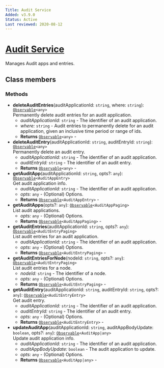 ```yaml
---
Title: Audit Service
Added: v3.9.0
Status: Active
Last reviewed: 2020-08-12
---
```


# [Audit Service](../../../lib/content-services/src/lib/audit/audit.service.ts "Defined in audit.service.ts")

Manages Audit apps and entries.

## Class members

### Methods

-   **deleteAuditEntries**(auditApplicationId: `string`, where: `string`): [`Observable`](http://reactivex.io/documentation/observable.html)`<any>`<br/>
    Permanently delete audit entries for an audit application.
    -   _auditApplicationId:_ `string`  - The identifier of an audit application.
    -   _where:_ `string`  - Audit entries to permanently delete for an audit application, given an inclusive time period or range of ids.
    -   **Returns** [`Observable`](http://reactivex.io/documentation/observable.html)`<any>` - 
-   **deleteAuditEntry**(auditApplicationId: `string`, auditEntryId: `string`): [`Observable`](http://reactivex.io/documentation/observable.html)`<any>`<br/>
    Permanently delete an audit entry.
    -   _auditApplicationId:_ `string`  - The identifier of an audit application.
    -   _auditEntryId:_ `string`  - The identifier of an audit entry.
    -   **Returns** [`Observable`](http://reactivex.io/documentation/observable.html)`<any>` - 
-   **getAuditApp**(auditApplicationId: `string`, opts?: `any`): [`Observable`](http://reactivex.io/documentation/observable.html)`<AuditAppEntry>`<br/>
    Get audit application info.
    -   _auditApplicationId:_ `string`  - The identifier of an audit application.
    -   _opts:_ `any`  - (Optional) Options.
    -   **Returns** [`Observable`](http://reactivex.io/documentation/observable.html)`<AuditAppEntry>` - 
-   **getAuditApps**(opts?: `any`): [`Observable`](http://reactivex.io/documentation/observable.html)`<AuditAppPaging>`<br/>
    List audit applications.
    -   _opts:_ `any`  - (Optional) Options.
    -   **Returns** [`Observable`](http://reactivex.io/documentation/observable.html)`<AuditAppPaging>` - 
-   **getAuditEntries**(auditApplicationId: `string`, opts?: `any`): [`Observable`](http://reactivex.io/documentation/observable.html)`<AuditEntryPaging>`<br/>
    List audit entries for an audit application.
    -   _auditApplicationId:_ `string`  - The identifier of an audit application.
    -   _opts:_ `any`  - (Optional) Options.
    -   **Returns** [`Observable`](http://reactivex.io/documentation/observable.html)`<AuditEntryPaging>` - 
-   **getAuditEntriesForNode**(nodeId: `string`, opts?: `any`): [`Observable`](http://reactivex.io/documentation/observable.html)`<AuditEntryPaging>`<br/>
    List audit entries for a node.
    -   _nodeId:_ `string`  - The identifier of a node.
    -   _opts:_ `any`  - (Optional) Options.
    -   **Returns** [`Observable`](http://reactivex.io/documentation/observable.html)`<AuditEntryPaging>` - 
-   **getAuditEntry**(auditApplicationId: `string`, auditEntryId: `string`, opts?: `any`): [`Observable`](http://reactivex.io/documentation/observable.html)`<AuditEntryEntry>`<br/>
    Get audit entry.
    -   _auditApplicationId:_ `string`  - The identifier of an audit application.
    -   _auditEntryId:_ `string`  - The identifier of an audit entry.
    -   _opts:_ `any`  - (Optional) Options.
    -   **Returns** [`Observable`](http://reactivex.io/documentation/observable.html)`<AuditEntryEntry>` - 
-   **updateAuditApp**(auditApplicationId: `string`, auditAppBodyUpdate: `boolean`, opts?: `any`): [`Observable`](http://reactivex.io/documentation/observable.html)`<AuditApp|any>`<br/>
    Update audit application info.
    -   _auditApplicationId:_ `string`  - The identifier of an audit application.
    -   _auditAppBodyUpdate:_ `boolean`  - The audit application to update.
    -   _opts:_ `any`  - (Optional) Options.
    -   **Returns** [`Observable`](http://reactivex.io/documentation/observable.html)`<AuditApp|any>` -
